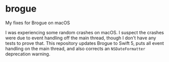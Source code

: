 # brogue
My fixes for Brogue on macOS

I was experiencing some random crashes on macOS. I suspect the crashes were due to event handling off the main thread, though I don't have any tests to prove that. This repository updates Brogue to Swift 5, puts all event handling on the main thread, and also corrects an `NSDateFormatter` deprecation warning.

